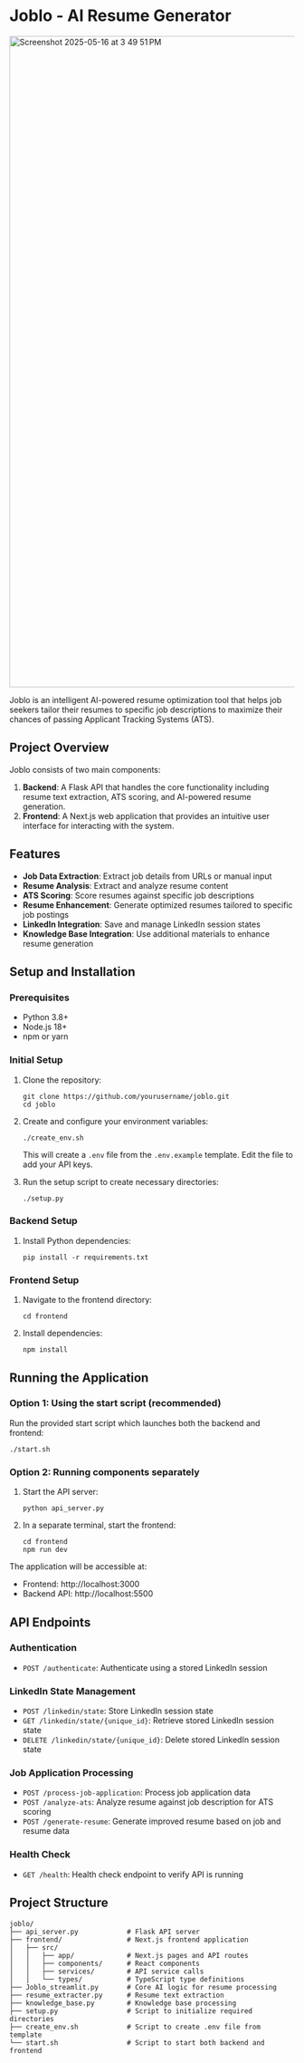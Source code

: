 # Joblo - AI Resume Generator

<img width="1150" alt="Screenshot 2025-05-16 at 3 49 51 PM" src="https://github.com/user-attachments/assets/4c0e1036-2b68-47ef-8418-87cd711f94cc" />

Joblo is an intelligent AI-powered resume optimization tool that helps job seekers tailor their resumes to specific job descriptions to maximize their chances of passing Applicant Tracking Systems (ATS).

## Project Overview

Joblo consists of two main components:
1. **Backend**: A Flask API that handles the core functionality including resume text extraction, ATS scoring, and AI-powered resume generation.
2. **Frontend**: A Next.js web application that provides an intuitive user interface for interacting with the system.

## Features

- **Job Data Extraction**: Extract job details from URLs or manual input
- **Resume Analysis**: Extract and analyze resume content 
- **ATS Scoring**: Score resumes against specific job descriptions
- **Resume Enhancement**: Generate optimized resumes tailored to specific job postings
- **LinkedIn Integration**: Save and manage LinkedIn session states
- **Knowledge Base Integration**: Use additional materials to enhance resume generation

## Setup and Installation

### Prerequisites

- Python 3.8+
- Node.js 18+
- npm or yarn

### Initial Setup

1. Clone the repository:
   ```
   git clone https://github.com/yourusername/joblo.git
   cd joblo
   ```

2. Create and configure your environment variables:
   ```
   ./create_env.sh
   ```
   This will create a `.env` file from the `.env.example` template. Edit the file to add your API keys.

3. Run the setup script to create necessary directories:
   ```
   ./setup.py
   ```

### Backend Setup

1. Install Python dependencies:
   ```
   pip install -r requirements.txt
   ```

### Frontend Setup

1. Navigate to the frontend directory:
   ```
   cd frontend
   ```

2. Install dependencies:
   ```
   npm install
   ```

## Running the Application

### Option 1: Using the start script (recommended)

Run the provided start script which launches both the backend and frontend:

```
./start.sh
```

### Option 2: Running components separately

1. Start the API server:
   ```
   python api_server.py
   ```

2. In a separate terminal, start the frontend:
   ```
   cd frontend
   npm run dev
   ```

The application will be accessible at:
- Frontend: http://localhost:3000
- Backend API: http://localhost:5500

## API Endpoints

### Authentication
- `POST /authenticate`: Authenticate using a stored LinkedIn session

### LinkedIn State Management
- `POST /linkedin/state`: Store LinkedIn session state
- `GET /linkedin/state/{unique_id}`: Retrieve stored LinkedIn session state
- `DELETE /linkedin/state/{unique_id}`: Delete stored LinkedIn session state

### Job Application Processing
- `POST /process-job-application`: Process job application data
- `POST /analyze-ats`: Analyze resume against job description for ATS scoring
- `POST /generate-resume`: Generate improved resume based on job and resume data

### Health Check
- `GET /health`: Health check endpoint to verify API is running

## Project Structure

```
joblo/
├── api_server.py            # Flask API server
├── frontend/                # Next.js frontend application
│   ├── src/
│   │   ├── app/             # Next.js pages and API routes
│   │   ├── components/      # React components
│   │   ├── services/        # API service calls
│   │   └── types/           # TypeScript type definitions
├── Joblo_streamlit.py       # Core AI logic for resume processing
├── resume_extracter.py      # Resume text extraction
├── knowledge_base.py        # Knowledge base processing
├── setup.py                 # Script to initialize required directories
├── create_env.sh            # Script to create .env file from template
└── start.sh                 # Script to start both backend and frontend
```
